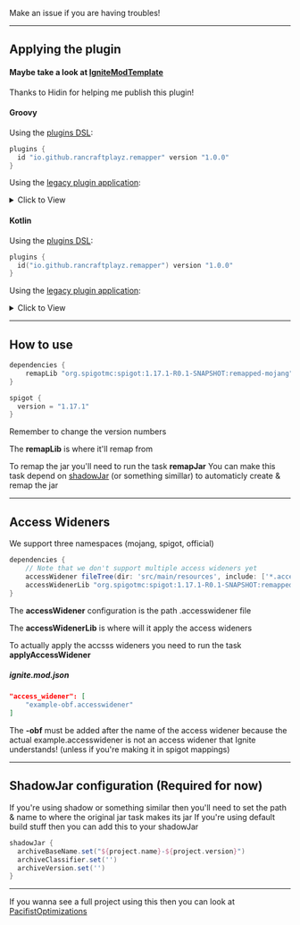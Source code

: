 Make an issue if you are having troubles!
___
## Applying the plugin
#### Maybe take a look at [IgniteModTemplate](https://github.com/PacifistMC/IgniteModTemplate)
Thanks to Hidin for helping me publish this plugin!
#### Groovy
Using the [plugins DSL](https://docs.gradle.org/current/userguide/plugins.html#sec:plugins_block):

```groovy
plugins {
  id "io.github.rancraftplayz.remapper" version "1.0.0"
}
```

Using the [legacy plugin application](https://docs.gradle.org/current/userguide/plugins.html#sec:old_plugin_application):
<details><summary>Click to View</summary>

```groovy
buildscript {
  repositories {
    maven {
      url "https://plugins.gradle.org/m2/"
    }
  }
  dependencies {
    classpath "io.github.rancraftplayz.remapper:pacifist-remapper:1.0.0"
  }
}

apply plugin: "io.github.rancraftplayz.remapper"
```
</details>

#### Kotlin

Using the [plugins DSL](https://docs.gradle.org/current/userguide/plugins.html#sec:plugins_block):

```kotlin
plugins {
  id("io.github.rancraftplayz.remapper") version "1.0.0"
}
```

Using the [legacy plugin application](https://docs.gradle.org/current/userguide/plugins.html#sec:old_plugin_application):
<details><summary>Click to View</summary>

```kotlin
buildscript {
  repositories {
    maven {
      url = uri("https://plugins.gradle.org/m2/")
    }
  }
  dependencies {
    classpath("io.github.rancraftplayz.remapper:pacifist-remapper:1.0.0")
  }
}

apply(plugin = "io.github.rancraftplayz.remapper")
```
</details>

---
## How to use
```groovy
dependencies {
    remapLib "org.spigotmc:spigot:1.17.1-R0.1-SNAPSHOT:remapped-mojang"
}

spigot {
  version = "1.17.1"
}
```
Remember to change the version numbers

The **remapLib** is where it'll remap from

To remap the jar you'll need to run the task **remapJar**
You can make this task depend on [shadowJar](https://github.com/PacifistMC/pacifist-remapper#shadowjar-configuration-required-for-now) (or something simillar) to automaticly create & remap the jar
___
## Access Wideners
We support three namespaces (mojang, spigot, official)
```groovy
dependencies {
    // Note that we don't support multiple access wideners yet
    accessWidener fileTree(dir: 'src/main/resources', include: ['*.accesswidener'])
    accessWidenerLib "org.spigotmc:spigot:1.17.1-R0.1-SNAPSHOT:remapped-mojang"
}
```
The **accessWidener** configuration is the path .accesswidener file

The **accessWidenerLib** is where will it apply the access wideners

To actually apply the accsss wideners you need to run the task **applyAccessWidener**

##### ignite.mod.json
```json
"access_widener": [
    "example-obf.accesswidener"
]
  ```
  The **-obf** must be added after the name of the access widener because the actual example.accesswidener is not an access widener that Ignite understands! (unless if you're making it in spigot mappings)
  ___
  ## ShadowJar configuration (Required for now)
  If you're using shadow or something similar then you'll need to set the path & name to where the original jar task makes its jar
  If you're using default build stuff then you can add this to your shadowJar
  ```groovy
  shadowJar {
    archiveBaseName.set("${project.name}-${project.version}")
    archiveClassifier.set('')
    archiveVersion.set('')
  }
  ```
  ___
  If you wanna see a full project using this then you can look at [PacifistOptimizations](https://github.com/PacifistMC/PacifistOptimizations)

